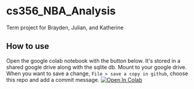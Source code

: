 # cs356_NBA_Analysis
Term project for Brayden, Julian, and Katherine


## How to use
Open the google colab notebook with the button below. It's stored in a shared google drive along with the sqlite db.
Mount to your google drive.
When you want to save a change, `File > save a copy in github`, choose this repo and add a commit message.
[![Open In Colab](https://colab.research.google.com/assets/colab-badge.svg)](
https://colab.research.google.com/github/JulianLoutzenhiser/cs356_NBA_Analysis/blob/main/NBA_Analysis.ipynb)
